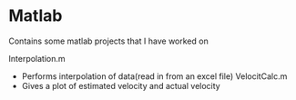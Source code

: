 # Matlab
Contains some matlab projects that I have worked on

Interpolation.m
  - Performs interpolation of data(read in from an excel file)
VelocitCalc.m
  - Gives a plot of estimated velocity and actual velocity
